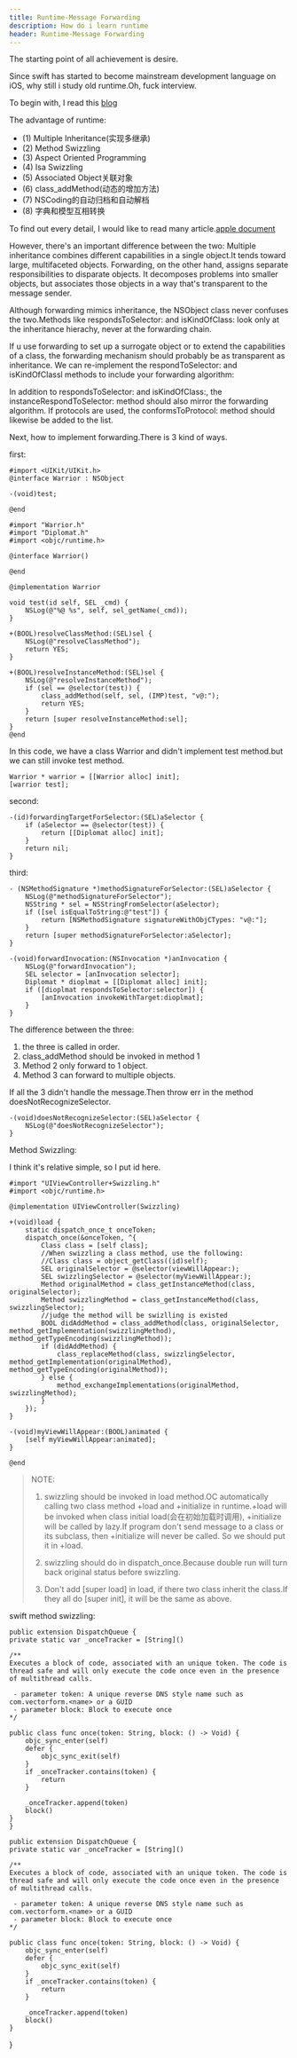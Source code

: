 ```yaml
---
title: Runtime-Message Forwarding
description: How do i learn runtime
header: Runtime-Message Forwarding
---
```


The starting point of all achievement is desire.

Since swift has started to become mainstream development language on iOS, why still i study old runtime.Oh, fuck interview.

To begin with, I read this [blog](http://www.jianshu.com/p/db6dc23834e3)

The advantage of runtime:

* (1) Multiple Inheritance(实现多继承)
* (2) Method Swizzling
* (3) Aspect Oriented Programming
* (4) Isa Swizzling
* (5) Associated Object关联对象
* (6) class_addMethod(动态的增加方法)
* (7) NSCoding的自动归档和自动解档
* (8) 字典和模型互相转换

To find out every detail, I would like to read many article.[apple document](https://developer.apple.com/library/content/documentation/Cocoa/Conceptual/ObjCRuntimeGuide/Articles/ocrtForwarding.html#//apple_ref/doc/uid/TP40008048-CH105-SW11)

However, there's an important difference between the two: Multiple inheritance combines different capabilities in a single object.It tends toward large, multifaceted objects. Forwarding, on the other hand, assigns separate responsibilities to disparate objects. It decomposes problems into smaller objects, but associates those objects in a way that's transparent to the message sender.

Although forwarding mimics inheritance, the NSObject class never confuses the two.Methods like respondsToSelector: and isKindOfClass: look only at the inheritance hierachy, never at the forwarding chain.

If u use forwarding to set up a surrogate object or to extend the capabilities of a class, the forwarding mechanism should probably be as transparent as inheritance. We can re-implement the respondToSelector: and isKindOfClassl methods to include your forwarding algorithm:

In addition to respondsToSelector: and isKindOfClass:, the instanceRespondToSelector: method should also mirror the forwarding algorithm. If protocols are used, the conformsToProtocol: method should likewise be added to the list.

Next, how to implement forwarding.There is 3 kind of ways.

first:

	#import <UIKit/UIKit.h>
	@interface Warrior : NSObject
	
	-(void)test;
	
	@end
	
	#import "Warrior.h"
	#import "Diplomat.h"
	#import <objc/runtime.h>
	
	@interface Warrior()
	
	@end
	
	@implementation Warrior
	
	void test(id self, SEL _cmd) {
	    NSLog(@"%@ %s", self, sel_getName(_cmd));
	}
	
	+(BOOL)resolveClassMethod:(SEL)sel {
	    NSLog(@"resolveClassMethod");
	    return YES;
	}
	
	+(BOOL)resolveInstanceMethod:(SEL)sel {
	    NSLog(@"resolveInstanceMethod");
	    if (sel == @selector(test)) {
	        class_addMethod(self, sel, (IMP)test, "v@:");
	        return YES;
	    }
	    return [super resolveInstanceMethod:sel];
	}
	@end
	
In this code, we have a class Warrior and didn't implement test method.but we can still invoke test method.

	Warrior * warrior = [[Warrior alloc] init];
	[warrior test];
	
second:

	-(id)forwardingTargetForSelector:(SEL)aSelector {
		if (aSelector == @selector(test)) {
			return [[Diplomat alloc] init];
		}
		return nil;
	}
	
third: 
	
	- (NSMethodSignature *)methodSignatureForSelector:(SEL)aSelector {
	    NSLog(@"methodSignatureForSelector");
	    NSString * sel = NSStringFromSelector(aSelector);
	    if ([sel isEqualToString:@"test"]) {
	        return [NSMethodSignature signatureWithObjCTypes: "v@:"];
	    }
	    return [super methodSignatureForSelector:aSelector];
	}
	
	-(void)forwardInvocation:(NSInvocation *)anInvocation {
	    NSLog(@"forwardInvocation");
	    SEL selector = [anInvocation selector];
	    Diplomat * dioplmat = [[Diplomat alloc] init];
	    if ([dioplmat respondsToSelector:selector]) {
	        [anInvocation invokeWithTarget:dioplmat];
	    }
	}
	
The difference between the three:

1. the three is called in order.
2. class_addMethod should be invoked in method 1
3. Method 2 only forward to 1 object.
4. Method 3 can forward to multiple objects.

If all the 3 didn't handle the message.Then throw err in the method doesNotRecognizeSelector.

	-(void)doesNotRecognizeSelector:(SEL)aSelector {
	    NSLog(@"doesNotRecognizeSelector");
	}
	
Method Swizzling:

I think it's relative simple, so I put id here.

	#import "UIViewController+Swizzling.h"
	#import <objc/runtime.h>
	
	@implementation UIViewController(Swizzling)
	
	+(void)load {
	    static dispatch_once_t onceToken;
	    dispatch_once(&onceToken, ^{
	        Class class = [self class];
	        //When swizzling a class method, use the following:
	        //Class class = object_getClass((id)self);
	        SEL originalSelector = @selector(viewWillAppear:);
	        SEL swizzlingSelector = @selector(myViewWillAppear:);
	        Method originalMethod = class_getInstanceMethod(class, originalSelector);
	        Method swizzlingMethod = class_getInstanceMethod(class, swizzlingSelector);
	        //judge the method will be swizlling is existed
	        BOOL didAddMethod = class_addMethod(class, originalSelector, method_getImplementation(swizzlingMethod), method_getTypeEncoding(swizzlingMethod));
	        if (didAddMethod) {
	            class_replaceMethod(class, swizzlingSelector, method_getImplementation(originalMethod), method_getTypeEncoding(originalMethod));
	        } else {
	            method_exchangeImplementations(originalMethod, swizzlingMethod);
	        }
	    });
	}
	
	-(void)myViewWillAppear:(BOOL)animated {
	    [self myViewWillAppear:animated];
	}
	
	@end

>NOTE:
>
>1. swizzling should be invoked in load method.OC automatically calling two class method +load and +initialize in runtime.+load will be invoked when class initial load(会在初始加载时调用), +initialize will be called by lazy.If program don't send message to a class or its subclass, then +initialize will never be called. So we should put it in +load.
>
>2. swizzling should do in dispatch_once.Because double run will turn back original status before swizzling.
>
>3. Don't add [super load] in load, if there two class inherit the class.If they all do [super init], it will be the same as above.


swift method swizzling:

	public extension DispatchQueue {
   	private static var _onceTracker = [String]()
    
    /**
    Executes a block of code, associated with an unique token. The code is thread safe and will only execute the code once even in the presence of multithread calls.
     
     - parameter token: A unique reverse DNS style name such as com.vectorform.<name> or a GUID
     - parameter block: Block to execute once
    */
    
    public class func once(token: String, block: () -> Void) {
        objc_sync_enter(self)
        defer {
            objc_sync_exit(self)
        }
        if _onceTracker.contains(token) {
            return
        }
        
        _onceTracker.append(token)
        block()
    }
	}

	public extension DispatchQueue {
   	private static var _onceTracker = [String]()
    
    /**
    Executes a block of code, associated with an unique token. The code is thread safe and will only execute the code once even in the presence of multithread calls.
     
     - parameter token: A unique reverse DNS style name such as com.vectorform.<name> or a GUID
     - parameter block: Block to execute once
    */
    
    public class func once(token: String, block: () -> Void) {
        objc_sync_enter(self)
        defer {
            objc_sync_exit(self)
        }
        if _onceTracker.contains(token) {
            return
        }
        
        _onceTracker.append(token)
        block()
    }
}
